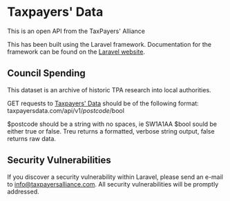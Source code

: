 # Taxpayers' Data

This is an open API from the TaxPayers' Alliance

This has been built using the Laravel framework. Documentation for the framework can be found on the [Laravel website](http://laravel.com/docs).

## Council Spending

This dataset is an archive of historic TPA research into local authorities.

GET requests to [Taxpayers' Data](http://taxpayersdata.com) should be of the following format:
taxpayersdata.com/api/v1/$postcode/$bool

$postcode should be a string with no spaces, ie SW1A1AA
$bool sould be either true or false. Treu returns a formatted, verbose string output, false returns raw data.

## Security Vulnerabilities

If you discover a security vulnerability within Laravel, please send an e-mail to info@taxpayersalliance.com. All security vulnerabilities will be promptly addressed.
